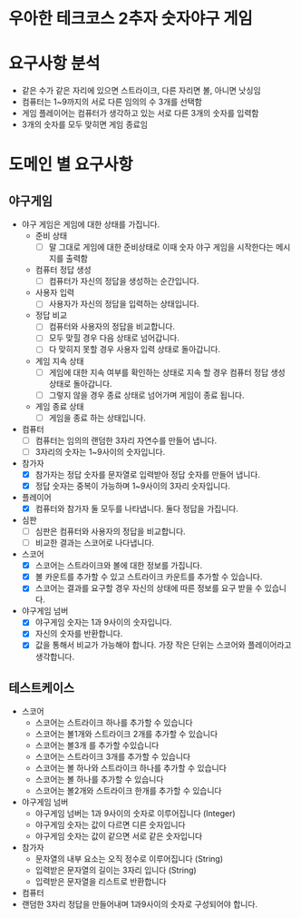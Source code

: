 # 우아한 테크코스 2추자 숫자야구 게임

# 요구사항 분석

- 같은 수가 같은 자리에 있으면 스트라이크, 다른 자리면 볼, 아니면 낫싱임
- 컴퓨터는 1~9까지의 서로 다른 임의의 수 3개를 선택함
- 게임 플레이어는 컴퓨터가 생각하고 있는 서로 다른 3개의 숫자를 입력함
- 3개의 숫자를 모두 맞히면 게임 종료임

# 도메인 별 요구사항

## 야구게임

- 야구 게임은 게임에 대한 상태를 가집니다.
    - 준비 상태
        - [ ]  말 그대로 게임에 대한 준비상태로 이때 숫자 야구 게임을 시작한다는 메시지를 출력함
    - 컴퓨터 정답 생성
        - [ ]  컴퓨터가 자신의 정답을 생성하는 순간입니다.
    - 사용자 입력
        - [ ]  사용자가 자신의 정답을 입력하는 상태입니다.
    - 정답 비교
        - [ ]  컴퓨터와 사용자의 정답을 비교합니다.
        - [ ]  모두 맞힐 경우 다음 상태로 넘어갑니다.
        - [ ]  다 맞히지 못할 경우 사용자 입력 상태로 돌아갑니다.
    - 게임 지속 상태
        - [ ]  게임에 대한 지속 여부를 확인하는 상태로 지속 할 경우 컴퓨터 정답 생성 상태로 돌아갑니다.
        - [ ]  그렇지 않을 경우 종료 상태로 넘어가며 게임이 종료 됩니다.
    - 게임 종료 상태
        - [ ]  게임을 종료 하는 상태입니다.
- 컴퓨터
    - [ ]  컴퓨터는 임의의 랜덤한 3자리 자연수를 만들어 냅니다.
    - [ ]  3자리의 숫자는 1~9사이의 숫자입니다.
- 참가자
    - [x]  참가자는 정답 숫자를 문자열로 입력받아 정답 숫자를 만들어 냅니다.
    - [x]  정답 숫자는 중복이 가능하며 1~9사이의 3자리 숫자입니다.
- 플레이어
    - [x]  컴퓨터와 참가자 둘 모두를 나타냅니다. 둘다 정답을 가집니다.
- 심판
    - [ ]  심판은 컴퓨터와 사용자의 정답을 비교합니다.
    - [ ]  비교한 결과는 스코어로 나다냅니다.
- 스코어
    - [x]  스코어는 스트라이크와 볼에 대한 정보를 가집니다.
    - [x]  볼 카운트를 추가할 수 있고 스트라이크 카운트를 추가할 수 있습니다.
    - [x]  스코어는 결과를 요구할 경우 자신의 상태에 따른 정보를 요구 받을 수 있습니다.
- 야구게임 넘버
    - [x]  야구게임 숫자는 1과 9사이의 숫자입니다.
    - [x]  자신의 숫자를 반환합니다.
    - [x]  값을 통해서 비교가 가능해야 합니다. 가장 작은 단위는 스코어와 플레이어라고 생각합니다.

## 테스트케이스

- 스코어
    - 스코어는 스트라이크 하나를 추가할 수 있습니다
    - 스코어는 볼1개와 스트라이크 2개를 추가할 수 있습니다
    - 스코어는 볼3개 를 추가할 수있습니다
    - 스코어는 스트라이크 3개를 추가할 수 있습니다
    - 스코어는 볼 하나와 스트라이크 하나를 추가할 수 있습니다
    - 스코어는 볼 하나를 추가할 수 있습니다
    - 스코어는 볼2개와 스트라이크 한개를 추가할 수 있습니다
- 야구게임 넘버
    - 야구게임 넘버는 1과 9사이의 숫자로 이루어집니다 (Integer)
    - 야구게임 숫자는 값이 다르면 디른 숫자입니다
    - 야구게임 숫자는 값이 같으면 서로 같은 숫자입니다
- 참가자
    - 문자열의 내부 요소는 오직 정수로 이루어집니다 (String)
    - 입력받은 문자열의 길이는 3자리 입니다 (String)
    - 입력받은 문자열을 리스트로 반환합니다
- 컴퓨터
- 랜덤한 3자리 정답을 만들어내며 1과9사이의 숫자로 구성되어야 합니다.